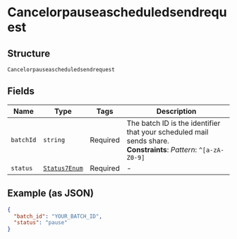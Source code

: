 
# Cancelorpauseascheduledsendrequest

## Structure

`Cancelorpauseascheduledsendrequest`

## Fields

| Name | Type | Tags | Description |
|  --- | --- | --- | --- |
| `batchId` | `string` | Required | The batch ID is the identifier that your scheduled mail sends share.<br>**Constraints**: *Pattern*: `^[a-zA-Z0-9]` |
| `status` | [`Status7Enum`](../../doc/models/status-7-enum.md) | Required | - |

## Example (as JSON)

```json
{
  "batch_id": "YOUR_BATCH_ID",
  "status": "pause"
}
```

